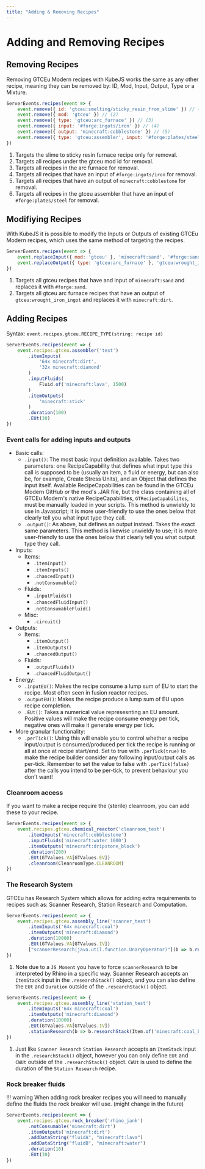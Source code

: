 ```yaml
---
title: "Adding & Removing Recipes"
---
```



# Adding and Removing Recipes

## Removing Recipes

Removing GTCEu Modern recipes with KubeJS works the same as any other recipe, meaning they can be removed by: ID, Mod, Input, Output, Type or a Mixture.

```js title="gtceu_removal.js"
ServerEvents.recipes(event => {
    event.remove({ id: 'gtceu:smelting/sticky_resin_from_slime' }) // (1)
    event.remove({ mod: 'gtceu' }) // (2)
    event.remove({ type: 'gtceu:arc_furnace' }) // (3)
    event.remove({ input: '#forge:ingots/iron' }) // (4)
    event.remove({ output: 'minecraft:cobblestone' }) // (5)
    event.remove({ type: 'gtceu:assembler', input: '#forge:plates/steel' }) // (6)
})
```

1. Targets the slime to sticky resin furnace recipe only for removal.
2. Targets all recipes under the gtceu mod id for removal.
3. Targets all recipes in the arc furnace for removal.
4. Targets all recipes that have an input of `#forge:ingots/iron` for removal.
5. Targets all recipes that have an output of `minecraft:cobblestone` for removal.
6. Targets all recipes in the gtceu assembler that have an input of `#forge:plates/steel` for removal.


## Modifiying Recipes

With KubeJS it is possible to modify the Inputs or Outputs of existing GTCEu Modern recipes, which uses the same method of targeting the recipes.

```js title="gtceu_modify.js"
ServerEvents.recipes(event => {
    event.replaceInput({ mod: 'gtceu' }, 'minecraft:sand', '#forge:sand') // (1)
    event.replaceOutput({ type: 'gtceu:arc_furnace' }, 'gtceu:wrought_iron_ingot', 'minecraft:dirt') // (2)
})
```

1. Targets all gtceu recipes that have and input of `minecraft:sand` and replaces it with `#forge:sand`.
2. Targets all gtceu arc furnace recipes that have an output of `gtceu:wrought_iron_ingot` and replaces it with `minecraft:dirt`.


## Adding Recipes

Syntax: `event.recipes.gtceu.RECIPE_TYPE(string: recipe id)`

```js title="gtceu_add.js"
ServerEvents.recipes(event => {
    event.recipes.gtceu.assembler('test')
        .itemInputs(
            '64x minecraft:dirt',
            '32x minecraft:diamond'
        )
        .inputFluids(
            Fluid.of('minecraft:lava', 1500)
        )
        .itemOutputs(
            'minecraft:stick'
        )
        .duration(100)
        .EUt(30)
})
```

### Event calls for adding inputs and outputs
- Basic calls:
    - `.input()`: The most basic input definition available. Takes two parameters: one RecipeCapability that defines what input type this call is supposed to be (usually an item, a fluid or energy, but can also be, for example, Create Stress Units), and an Object that defines the input itself. Available RecipeCapabilities can be found in the GTCEu Modern GitHub or the mod's .JAR file, but the class containing all of GTCEu Modern's native RecipeCapabilities, `GTRecipeCapabilites`, must be manually loaded in your scripts. This method is unwieldy to use in Javascript; it is more user-friendly to use the ones below that clearly tell you what input type they call.
    - `.output()`: As above, but defines an output instead. Takes the exact same parameters. This method is likewise unwieldy to use; it is more user-friendly to use the ones below that clearly tell you what output type they call.
- Inputs:
    - Items:
        - `.itemInput()`
        - `.itemInputs()`
        - `.chancedInput()`
        - `.notConsumable()`
    - Fluids:
        - `.inputFluids()`
        - `.chancedFluidInput()`
        - `.notConsumableFluid()`
    - Misc:
        - `.circuit()`
- Outputs:
    - Items:
        - `.itemOutput()`
        - `.itemOutputs()`
        - `.chancedOutput()`
    - Fluids:
        - `.outputFluids()`
        - `.chancedFluidOutput()`
- Energy:
    - `.inputEU()`: Makes the recipe consume a lump sum of EU to start the recipe. Most often seen in fusion reactor recipes.
    - `.outputEU()`: Makes the recipe produce a lump sum of EU upon recipe completion.
    - `.EUt()`: Takes a numerical value represesnting an EU amount. Positive values will make the recipe consume energy per tick, negative ones will make it generate energy per tick.
- More granular functionality:
    - `.perTick()`: Using this will enable you to control whether a recipe input/output is consumed/produced per tick the recipe is running or all at once at recipe start/end. Set to true with `.perTick(true)` to make the recipe builder consider any following input/output calls as per-tick. Remember to set the value to false with `.perTick(false)` after the calls you intend to be per-tick, to prevent behaviour you don't want!

### Cleanroom access
If you want to make a recipe require the (sterile) cleanroom, you can add these to your recipe.

```js title="cleanroom.js"
ServerEvents.recipes(event => {
    event.recipes.gtceu.chemical_reactor('cleanroom_test')
        .itemInputs('minecraft:cobblestone')
        .inputFluids('minecraft:water 1000')
        .itemOutputs('minecraft:dripstone_block')
        .duration(200)
        .EUt(GTValues.VA[GTValues.EV])
        .cleanroom(CleanroomType.CLEANROOM)
})
```

### The Research System
GTCEu has Research System which allows for adding extra requirements to recipes such as: Scanner Research, Station Research and Computation.

```js title="scanner_research.js"
ServerEvents.recipes(event => {
    event.recipes.gtceu.assembly_line('scanner_test')
        .itemInputs('64x minecraft:coal')
        .itemOutputs('minecraft:diamond')
        .duration(10000)
        .EUt(GTValues.VA[GTValues.IV])
        ["scannerResearch(java.util.function.UnaryOperator)"](b => b.researchStack(Item.of('minecraft:coal_block')).EUt(GTValues.VA[GTValues.IV]).duration(420)) // (1)
})
```

1. Note due to a `JS Moment` you have to force `scannerResearch` to be interpreted by Rhino in a specific way. Scanner Research accepts an `ItemStack` input in the `.researchStack()` object, and you can also define the `EUt` and `Duration` outside of the `.researchStack()` object.

```js title="station_research"
ServerEvents.recipes(event => {
    event.recipes.gtceu.assembly_line('station_test')
        .itemInputs('64x minecraft:coal')
        .itemOutputs('minecraft:diamond')
        .duration(10000)
        .EUt(GTValues.VA[GTValues.IV])
        .stationResearch(b => b.researchStack(Item.of('minecraft:coal_block')).EUt(GTValues.VA[GTValues.IV]).CWUt(10)) // (1)
})
```

1. Just like `Scanner Research` `Station Research` accepts an `ItemStack` input in the `.researchStack()` object, however you can only define `EUt` and `CWUt` outside of the `.researchStack()` object. `CWUt` is used to define the duration of the `Station Research` recipe.

### Rock breaker fluids

!!! warning
    When adding rock breaker recipes you will need to manually define the fluids the rock breaker will use. (might change in the future)

```js title="rock_breaker.js"
ServerEvents.recipes(event => {
    event.recipes.gtceu.rock_breaker('rhino_jank')
        .notConsumable('minecraft:dirt')
        .itemOutputs('minecraft:dirt')
        .addDataString("fluidA", "minecraft:lava")
        .addDataString("fluidB", "minecraft:water")
        .duration(16)
        .EUt(30)
})
```
